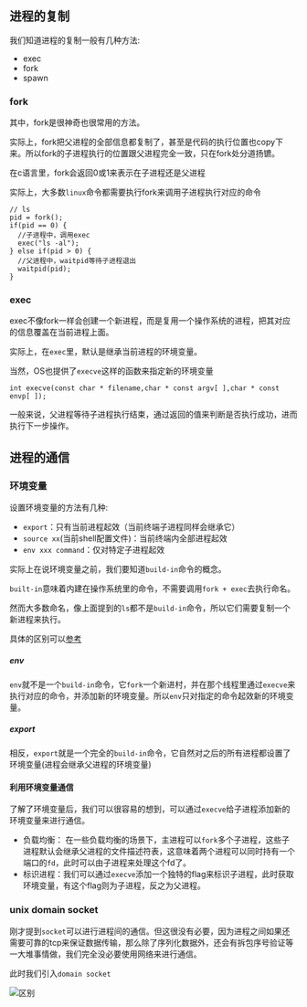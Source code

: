 ## 进程的复制

我们知道进程的复制一般有几种方法:

+ exec
+ fork
+ spawn 



### fork

其中，fork是很神奇也很常用的方法。

实际上，fork把父进程的全部信息都复制了，甚至是代码的执行位置也copy下来。所以fork的子进程执行的位置跟父进程完全一致，只在fork处分道扬镳。

在c语言里，fork会返回0或1来表示在子进程还是父进程

实际上，大多数`linux`命令都需要执行fork来调用子进程执行对应的命令

```
// ls
pid = fork();
if(pid == 0) {
  //子进程中，调用exec
  exec("ls -al");
} else if(pid > 0) {
  //父进程中，waitpid等待子进程退出
  waitpid(pid);
}
```



### exec

exec不像fork一样会创建一个新进程，而是复用一个操作系统的进程，把其对应的信息覆盖在当前进程上面。

实际上，在`exec`里，默认是继承当前进程的环境变量。

当然，OS也提供了`execve`这样的函数来指定新的环境变量

```
int execve(const char * filename,char * const argv[ ],char * const envp[ ]);
```

一般来说，父进程等待子进程执行结束，通过返回的值来判断是否执行成功，进而执行下一步操作。



## 进程的通信

### 环境变量

设置环境变量的方法有几种:

+ `export`：只有当前进程起效（当前终端子进程同样会继承它）
+ `source xx`(当前shell配置文件)：当前终端内全部进程起效
+ `env xxx command`：仅对特定子进程起效

实际上在说环境变量之前，我们要知道`build-in`命令的概念。

`built-in`意味着内建在操作系统里的命令，不需要调用`fork + exec`去执行命名。

然而大多数命名，像上面提到的`ls`都不是`build-in`命令，所以它们需要复制一个新进程来执行。

具体的区别可以[参考](https://segmentfault.com/a/1190000013356532)

##### env

`env`就不是一个`build-in`命令，它`fork`一个新进村，并在那个线程里通过`execve`来执行对应的命令，并添加新的环境变量。所以`env`只对指定的命令起效新的环境变量。

##### export

相反，`export`就是一个完全的`build-in`命令，它自然对之后的所有进程都设置了环境变量(进程会继承父进程的环境变量)



#### 利用环境变量通信

了解了环境变量后，我们可以很容易的想到，可以通过`execve`给子进程添加新的环境变量来进行通信。

+ 负载均衡： 在一些负载均衡的场景下，主进程可以`fork`多个子进程，这些子进程默认会继承父进程的文件描述符表，这意味着两个进程可以同时持有一个端口的`fd`，此时可以由子进程来处理这个fd了。
+ 标识进程：我们可以通过`execve`添加一个独特的flag来标识子进程，此时获取环境变量，有这个flag则为子进程，反之为父进程。



### unix domain socket

刚才提到`socket`可以进行进程间的通信。但这很没有必要，因为进程之间如果还需要可靠的tcp来保证数据传输，那么除了序列化数据外，还会有拆包序号验证等一大堆事情做，我们完全没必要使用网络来进行通信。

此时我们引入`domain socket`

![区别](https://img-blog.csdn.net/20141105212647791?watermark/2/text/aHR0cDovL2Jsb2cuY3Nkbi5uZXQvdGlnZXJkeV94dQ==/font/5a6L5L2T/fontsize/400/fill/I0JBQkFCMA==/dissolve/70/gravity/Center)